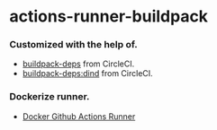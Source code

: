 # actions-runner-buildpack

### Customized with the help of.

- [buildpack-deps](https://github.com/CircleCI-Public/circleci-dockerfiles/blob/master/buildpack-deps/images/bionic/Dockerfile) from CircleCI.
- [buildpack-deps:dind](https://github.com/CircleCI-Public/circleci-dockerfiles/blob/master/buildpack-deps/images/bionic/dind/Dockerfile) from CircleCI.

### Dockerize runner.

- [Docker Github Actions Runner](https://github.com/myoung34/docker-github-actions-runner)

